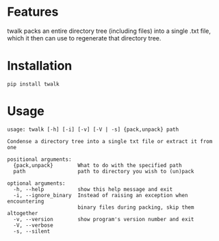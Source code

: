 # Features
twalk packs an entire directory tree (including files) into a single .txt file, which it then can use to regenerate that directory tree.


# Installation
`pip install twalk`

# Usage
```
usage: twalk [-h] [-i] [-v] [-V | -s] {pack,unpack} path

Condense a directory tree into a single txt file or extract it from one

positional arguments:
  {pack,unpack}        What to do with the specified path
  path                 path to directory you wish to (un)pack

optional arguments:
  -h, --help           show this help message and exit
  -i, --ignore_binary  Instead of raising an exception when encountering
                       binary files during packing, skip them altogether
  -v, --version        show program's version number and exit
  -V, --verbose
  -s, --silent
```

